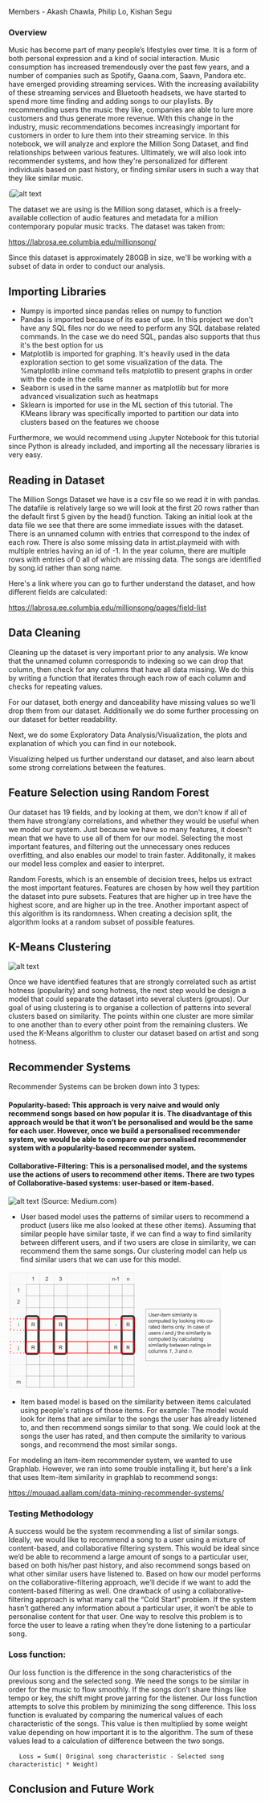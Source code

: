Members - Akash Chawla, Philip Lo, Kishan Segu

### Overview

Music has become part of many people’s lifestyles over time. It is a form of both personal expression and a kind of social interaction. Music consumption has increased tremendously over the past few years, and a number of companies such as Spotify, Gaana.com, Saavn, Pandora etc. have emerged providing streaming services. With the increasing availability of these streaming services and Bluetooth headsets, we have started to spend more time finding and adding songs to our playlists. By recommending users the music they like, companies are able to lure more customers and thus generate more revenue. With this change in the industry, music recommendations becomes increasingly important for customers in order to lure them into their streaming service. In this notebook, we will analyze and explore the Million Song Dataset, and find relationships between various features. Ultimately, we will also look into recommender systems, and how they're personalized for different individuals based on past history, or finding similar users in such a way that they like similar music.

(![alt text](https://labrosa.ee.columbia.edu/millionsong/sites/default/files/millionsong2-128.jpg)


The dataset we are using is the Million song dataset, which is a freely-available collection of audio features and metadata for a million contemporary popular music tracks. The dataset was taken from:

https://labrosa.ee.columbia.edu/millionsong/

Since this dataset is approximately 280GB in size, we'll be working with a subset of data in order to conduct our analysis. 

## Importing Libraries

- Numpy is imported since pandas relies on numpy to function
- Pandas is imported because of its ease of use. In this project we don't have any SQL files nor do we need to perform any SQL database related commands. In the case we do need SQL, pandas also supports that thus it's the best option for us
- Matplotlib is imported for graphing. It's heavily used in the data exploration section to get some visualization of the data. The %matplotlib inline command tells matplotlib to present graphs in order with the code in the cells
- Seaborn is used in the same manner as matplotlib but for more advanced visualization such as heatmaps
- Sklearn is imported for use in the ML section of this tutorial. The KMeans library was specifically imported to partition our data into clusters based on the features we choose 

Furthermore, we would recommend using Jupyter Notebook for this tutorial since Python is already included, and importing all the necessary libraries is very easy.

## Reading in Dataset

The Million Songs Dataset we have is a csv file so we read it in with pandas. The datafile is relatively large so we will look at the first 20 rows rather than the default first 5 given by the head() function. Taking an initial look at the data file we see that there are some immediate issues with the dataset. There is an unnamed column with entries that correspond to the index of each row. There is also some missing data in artist.playmeid with with multiple entries having an id of -1. In the year column, there are multiple rows with entries of 0 all of which are missing data. The songs are identified by song.id rather than song name.

Here's a link where you can go to further understand the dataset, and how different fields are calculated:

https://labrosa.ee.columbia.edu/millionsong/pages/field-list

## Data Cleaning

Cleaning up the dataset is very important prior to any analysis. 
We know that the unnamed column corresponds to indexing so we can drop that column, then check for any columns that have all data missing. We do this by writing a function that iterates through each row of each column and checks for repeating values.

For our dataset, both energy and danceability have missing values so we'll drop them from our dataset. Additionally we do some further processing on our dataset for better readability.

Next, we do some Exploratory Data Analysis/Visualization, the plots and explanation of which you can find in our notebook.

Visualizing helped us further understand our dataset, and also learn about some strong correlations between the features.

## Feature Selection using Random Forest

Our dataset has 19 fields, and by looking at them, we don't know if all of them have strong/any correlations, and whether they would be useful when we model our system. Just because we have so many features, it doesn't mean that we have to use all of them for our model. Selecting the most important features, and filtering out the unnecessary ones reduces overfitting, and also enables our model to train faster. Additonally, it makes our model less complex and easier to interpret.

Random Forests, which is an ensemble of decision trees, helps us extract the most important features. Features are chosen by how well they partition the dataset into pure subsets. Features that are higher up in tree have the highest score, and are higher up in the tree. Another important aspect of this algorithm is its randomness. When creating a decision split, the algorithm looks at a random subset of possible features. 

## K-Means Clustering

![alt text](https://cdn-images-1.medium.com/max/1000/1*fG8u8nV7qR91wDyFDEEV-g.png)

Once we have identified features that are strongly correlated such as artist hotness (popularity) and song hotness, the next step would be design a model that could separate the dataset into several clusters (groups). Our goal of using clustering is to organise a collection of patterns into several clusters based on similarity. The points within one cluster are more similar to one another than to every other point from the remaining clusters. We used the K-Means algorithm to cluster our dataset based on artist and song hotness. 


## Recommender Systems

Recommender Systems can be broken down into 3 types:

#### Popularity-based: This approach is very naive and would only recommend songs based on how popular it is. The disadvantage of this approach would be that it won’t be personalised and would be the same for each user. However, once we build a personalised recommender system, we would be able to compare our personalised recommender system with a popularity-based  recommender system. 

#### Collaborative-Filtering: This is a personalised model, and the systems use the actions of users to recommend other items. There are two types of Collaborative-based systems: user-based or item-based. 

![alt text](https://cdn-images-1.medium.com/max/1000/1*QvhetbRjCr1vryTch_2HZQ.jpeg)
(Source: Medium.com)

- User based model uses the patterns of similar users to recommend a product (users like me also looked at these other items). Assuming that similar people have similar taste, if we can find a way to find similarity between different users, and if two users are close in similarity, we can recommend them the same songs. Our clustering model can help us find similar users that we can use for this model.

![alt text](https://github.com/achawla5/achawla5.github.io/blob/master/item-item.png)

- Item based model is based on the similarity between items calculated using people's ratings of those items. For example: The model would look for items that are similar to the songs the user has already listened to, and then recommend songs similar to that song. We could look at the songs the user has rated, and then compute the similarity to various songs, and recommend the most similar songs. 

For modeling an item-item recommender system, we wanted to use Graphlab. However, we ran into some trouble installing it, but here's a link that uses Item-item similarity in graphlab to recommend songs:

https://mouaad.aallam.com/data-mining-recommender-systems/

### Testing Methodology

A success would be the system recommending a list of similar songs. Ideally, we would like to recommend a song to a user using a mixture of content-based, and collaborative filtering system. This would be ideal since we’d be able to recommend a large amount of songs to a particular user, based on both his/her past history, and also recommend songs based on what other similar users have listened to. Based on how our model performs on the collaborative-filtering approach, we’ll decide if we want to add the content-based filtering as well.
One drawback of using a collaborative-filtering approach is what many call the “Cold Start” problem. If the system hasn’t gathered any information about a particular user, it won’t be able to personalise content for that user. One way to resolve this problem is to force the user to leave a rating when they’re done listening to a particular song.  

### Loss function: 

Our loss function is the difference in the song characteristics of the previous song and the selected song. We need the songs to be similar in order for the music to flow smoothly. If the songs don’t share things like tempo or key, the shift might prove jarring for the listener. Our loss function attempts to solve this problem by minimizing the song difference.
This loss function is evaluated by comparing the numerical values of each characteristic of the songs. This value is then multiplied by some weight value depending on how important it is to the algorithm. The sum of these values lead to a calculation of difference between the two songs.

       Loss = Sum(| Original song characteristic - Selected song characteristic| * Weight) 


## Conclusion and Future Work



